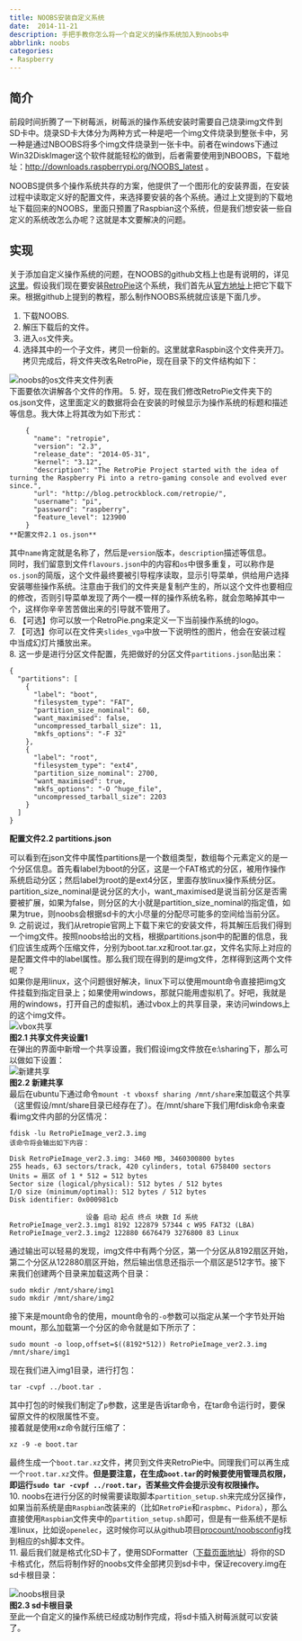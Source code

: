 ```yaml
---
title: NOOBS安装自定义系统
date:  2014-11-21
description: 手把手教你怎么将一个自定义的操作系统加入到noobs中
abbrlink: noobs
categories:
- Raspberry
---
```


## 简介

前段时间折腾了一下树莓派，树莓派的操作系统安装时需要自己烧录img文件到SD卡中。烧录SD卡大体分为两种方式一种是吧一个img文件烧录到整张卡中，另一种是通过NBOOBS将多个img文件烧录到一张卡中。前者在windows下通过Win32DiskImager这个软件就能轻松的做到，后者需要使用到NBOOBS，下载地址：http://downloads.raspberrypi.org/NOOBS_latest 。

NOOBS提供多个操作系统共存的方案，他提供了一个图形化的安装界面，在安装过程中读取定义好的配置文件，来选择要安装的各个系统。通过上文提到的下载地址下载回来的NOOBS，里面只预置了Raspbian这个系统，但是我们想安装一些自定义的系统改怎么办呢？这就是本文要解决的问题。

## 实现

关于添加自定义操作系统的问题，在NOOBS的github文档上也是有说明的，详见[这里](https://github.com/raspberrypi/noobs#how-to-create-a-custom-os-version)。假设我们现在要安装[RetroPie](http://blog.petrockblock.com/retropie/)这个系统，我们首先从[官方地址](http://blog.petrockblock.com/download/retropie-project-image/)上把它下载下来。根据github上提到的教程，那么制作NOOBS系统就应该是下面几步。

1. 下载NOOBS.
2. 解压下载后的文件。
3. 进入`os`文件夹。
4. 选择其中的一个子文件，拷贝一份新的。这里就拿Raspbin这个文件夹开刀。拷贝完成后，将文件夹改名RetroPie，现在目录下的文件结构如下：

![noobs的os文件夹文件列表](http://blog.whyun.com/images/noobs_os_dir.jpg "")  
下面要依次讲解各个文件的作用。
5. 好，现在我们修改RetroPie文件夹下的os.json文件，这里面定义的数据将会在安装的时候显示为操作系统的标题和描述等信息。我大体上将其改为如下形式：

        {
          "name": "retropie",
          "version": "2.3",
          "release_date": "2014-05-31",
          "kernel": "3.12",
          "description": "The RetroPie Project started with the idea of turning the Raspberry Pi into a retro-gaming console and evolved ever since.",
          "url": "http://blog.petrockblock.com/retropie/",
          "username": "pi",
          "password": "raspberry",
          "feature_level": 123900
        }
    **配置文件2.1 os.json**

其中`name`肯定就是名称了，然后是`version`版本，`description`描述等信息。   
同时，我们留意到文件`flavours.json`中的内容和`os`中很多重复，可以称作是`os.json`的简版，这个文件最终要被引导程序读取，显示引导菜单，供给用户选择安装哪些操作系统。注意由于我们的文件夹是复制产生的，所以这个文件也要相应的修改，否则引导菜单发现了两个一模一样的操作系统名称，就会忽略掉其中一个，这样你辛辛苦苦做出来的引导就不管用了。  
6. 【可选】你可以放一个RetroPie.png来定义一下当前操作系统的logo。  
7. 【可选】你可以在文件夹`slides_vga`中放一下说明性的图片，他会在安装过程中当成幻灯片播放出来。  
8. 这一步是进行分区文件配置，先把做好的分区文件`partitions.json`贴出来：

    {
      "partitions": [
        {
          "label": "boot",
          "filesystem_type": "FAT",
          "partition_size_nominal": 60,
          "want_maximised": false,
          "uncompressed_tarball_size": 11,
          "mkfs_options": "-F 32"
        },
        {
          "label": "root",
          "filesystem_type": "ext4",
          "partition_size_nominal": 2700,
          "want_maximised": true,
          "mkfs_options": "-O ^huge_file",
          "uncompressed_tarball_size": 2203
        }
      ]
    }

**配置文件2.2 partitions.json**

可以看到在json文件中属性partitions是一个数组类型，数组每个元素定义的是一个分区信息。首先看label为boot的分区，这是一个FAT格式的分区，被用作操作系统启动分区；然后label为root的是ext4分区，里面存放linux操作系统分区。partition_size_nominal是说分区的大小，want_maximised是说当前分区是否需要被扩展，如果为false，则分区的大小就是partition_size_nominal的指定值，如果为true，则noobs会根据sd卡的大小尽量的分配尽可能多的空间给当前分区。   
9. 之前说过，我们从retropie官网上下载下来它的安装文件，将其解压后我们得到一个img文件。按照noobs给出的文档，根据partitions.json中的配置的信息，我们应该生成两个压缩文件，分别为boot.tar.xz和root.tar.gz，文件名实际上对应的是配置文件中的label属性。那么我们现在得到的是img文件，怎样得到这两个文件呢？  
    如果你是用linux，这个问题很好解决，linux下可以使用mount命令直接把img文件挂载到指定目录上；如果使用windows，那就只能用虚拟机了。好吧，我就是用的windows，打开自己的虚拟机，通过vbox上的共享目录，来访问windows上的这个img文件。  
    ![vbox共享](http://blog.whyun.com/images/select_share.png)   
    **图2.1 共享文件夹设置1**  
    在弹出的界面中新增一个共享设置，我们假设img文件放在e:\sharing下，那么可以做如下设置：  
    ![新建共享](http://blog.whyun.com/images/add_new_vbox_share.png)  
    **图2.2 新建共享**  
    最后在ubuntu下通过命令`mount -t vboxsf sharing /mnt/share`来加载这个共享（这里假设/mnt/share目录已经存在了）。在/mnt/share下我们用fdisk命令来查看img文件内部的分区情况：

    fdisk -lu RetroPieImage_ver2.3.img
    该命令将会输出如下内容：
    
    Disk RetroPieImage_ver2.3.img: 3460 MB, 3460300800 bytes
    255 heads, 63 sectors/track, 420 cylinders, total 6758400 sectors
    Units = 扇区 of 1 * 512 = 512 bytes
    Sector size (logical/physical): 512 bytes / 512 bytes
    I/O size (minimum/optimal): 512 bytes / 512 bytes
    Disk identifier: 0x000981cb
    
                       设备 启动 起点 终点 块数 Id 系统
    RetroPieImage_ver2.3.img1 8192 122879 57344 c W95 FAT32 (LBA)
    RetroPieImage_ver2.3.img2 122880 6676479 3276800 83 Linux

通过输出可以轻易的发现，img文件中有两个分区，第一个分区从8192扇区开始，第二个分区从122880扇区开始，然后输出信息还指示一个扇区是512字节。接下来我们创建两个目录来加载这两个目录：

    sudo mkdir /mnt/share/img1
    sudo mkdir /mnt/share/img2

接下来是mount命令的使用，mount命令的`-o`参数可以指定从某一个字节处开始mount，那么加载第一个分区的命令就是如下所示了：

    sudo mount -o loop,offset=$((8192*512)) RetroPieImage_ver2.3.img /mnt/share/img1

现在我们进入img1目录，进行打包：

    tar -cvpf ../boot.tar .

其中打包的时候我们制定了`p`参数，这里是告诉tar命令，在tar命令运行时，要保留原文件的权限属性不变。  
接着就是使用xz命令就行压缩了：

    xz -9 -e boot.tar

最终生成一个`boot.tar.xz`文件，拷贝到文件夹RetroPie中。同理我们可以再生成一个`root.tar.xz`文件。**但是要注意，在生成`boot.tar`的时候要使用管理员权限，即运行`sudo tar -cvpf ../root.tar`，否某些文件会提示没有权限操作。**  
10. noobs在进行分区的时候需要读取脚本`partition_setup.sh`来完成分区操作，如果当前系统是由`Raspbian`改装来的（比如`RetroPie`和`raspbmc`、`Pidora`），那么直接使用`Raspbian`文件夹中的`partition_setup.sh`即可，但是有一些系统不是标准linux，比如说`openelec`，这时候你可以从github项目[procount/noobsconfig](https://github.com/procount/noobsconfig "")找到相应的sh脚本文件。  
11. 最后我们就是格式化SD卡了，使用SDFormatter（[下载页面地址](https://www.sdcard.org/chs/downloads/formatter_4/)）将你的SD卡格式化，然后将制作好的noobs文件全部拷贝到sd卡中，保证recovery.img在sd卡根目录：

![noobs根目录](http://blog.whyun.com/images/noobs_files.jpg)  
**图2.3 sd卡根目录**  
至此一个自定义的操作系统已经成功制作完成，将sd卡插入树莓派就可以安装了。
